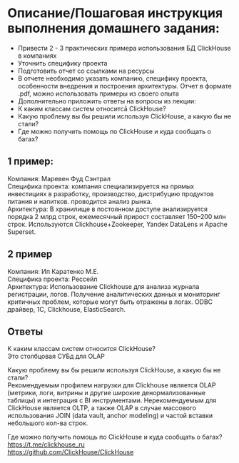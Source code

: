 # Описание/Пошаговая инструкция выполнения домашнего задания:
* Привести 2 - 3 практических примера использования БД ClickHouse в компаниях
* Уточнить специфику проекта
* Подготовить отчет со ссылками на ресурсы
* В отчете необходимо указать компанию, специфику проекта, особенности внедрения и построения архитектуры. Отчет в формате .pdf, можно использовать примеры из своего опыта 
* Дополнительно приложить ответы на вопросы из лекции:
* К каким классам систем относитсā ClickHouse?
* Какую проблему вы бы решили используя ClickHouse, а какую бы не стали?
* Где можно получить помощь по ClickHouse и куда сообщать о багах?

## 1 пример:
Компания: Маревен Фуд Сэнтрал  
Специфика проекта: компания специализируется на прямых инвестициях в разработку, производство, дистрибуцию продуктов питания и напитков. проводится анализ рынка.  
Архитектура: В хранилище в постоянном доступе анализируется порядка 2 млрд строк, ежемесячный прирост составляет 150–200 млн строк. Используются Clickhouse+Zookeeper, Yandex DataLens  и Apache Superset.  

## 2 пример
Компания: Ип Каратенко М.Е.  
Специфика проекта: Рессейл  
Архитектура: Использование Clickhouse для анализа журнала регистрации, логов. Получение аналитических данных и мониторинг критичных проблем, которые могут быть отражены в логах. ODBC драйвер, 1C, Clickhouse, ElasticSearch.

## Ответы
К каким классам систем относится ClickHouse?  
Это столбцовая СУБд для OLAP  

Какую проблему вы бы решили используя ClickHouse, а какую бы не стали?  
Рекомендуемым профилем нагрузки для Clickhouse является OLAP (метрики, логи, витрины и другие широкие денормализованные таблицы) и интеграция с BI инструментами. Нерекомендуемым  для ClickHouse является OLTP, а также OLAP в случае массового использования JOIN (data vault, anchor modeling) и частой вставки небольшого кол-ва строк.  

Где можно получить помощь по ClickHouse и куда сообщать о багах?  
https://t.me/clickhouse_ru  
https://github.com/ClickHouse/ClickHouse  

